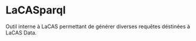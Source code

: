 # LaCASparql

Outil interne à LaCAS permettant de générer diverses requêtes déstinées à LaCAS Data.
